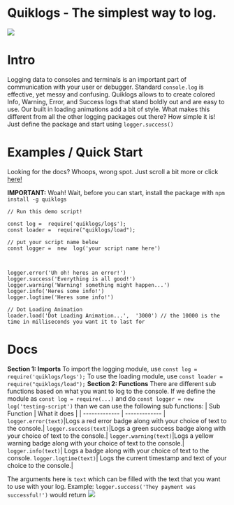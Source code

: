 # Quiklogs - The simplest way to log.
<img src="https://gcdnb.pbrd.co/images/lGnOZZzQJ7dV.png?o=1">

# Intro
Logging data to consoles and terminals is an important part of communication with your user or debugger. Standard `console.log` is effective, yet messy and confusing. Quiklogs allows to to create colored Info, Warning, Error, and Success logs that stand boldly out and are easy to use. Our built in loading animations add a bit of style. What makes this different from all the other logging packages out there? How simple it is! Just define the package and start using ```logger.success()```
# Examples / Quick Start
Looking for the docs? Whoops, wrong spot. Just scroll a bit more or click [here!](#Docs)

**IMPORTANT:** Woah! Wait, before you can start, install the package with `npm install -g quiklogs`
```
// Run this demo script!

const log =  require('quiklogs/logs');
const loader =  require("quiklogs/load");

// put your script name below
const logger =  new  log('your script name here')

  

logger.error('Uh oh! heres an error!')
logger.success('Everything is all good!')
logger.warning('Warning! something might happen...')
logger.info('Heres some info!')
logger.logtime('Heres some info!')

// Dot Loading Animation
loader.load('Dot Loading Animation...',  '3000') // the 10000 is the time in milliseconds you want it to last for
```
# Docs
**Section 1: Imports**
To import the logging module, use
 `
const log =  require('quiklogs/logs');
`
To use the loading module, use 
`
const loader =  require("quiklogs/load");
`
**Section 2: Functions**
There are different sub functions based on what you want to log to the console. If we define the module as `const log = require(...)` and do `const logger = new log('testing-script')` than we can use the following sub functions:
| Sub Function  | What it does |
| ------------- | ------------- |
`logger.error(text)`|Logs a red error badge along with your choice of text to the console.|
`logger.success(text)`|Logs a green success badge along with your choice of text to the console.| 
`logger.warning(text)`|Logs a yellow warning badge along with your choice of text to the console.|
`logger.info(text)`| Logs a  badge along with your choice of text to the console.
`logger.logtime(text)`| Logs the current timestamp and text of your choice to the console.|

The arguments here is `text` which can be filled with the text that you want to use with your log.
Example:
`logger.success('They payment was successful!')`
would return
![](https://gcdnb.pbrd.co/images/vkFegrxu4fL4.png?o=1)
